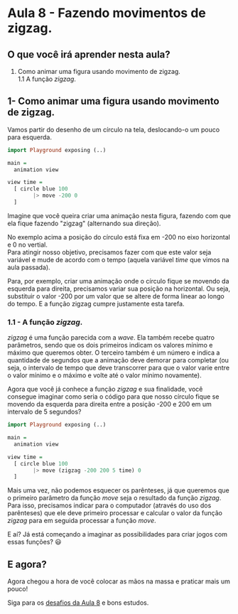# Aula 8 - Fazendo movimentos de zigzag.

## O que você irá aprender nesta aula?

1. Como animar uma figura usando movimento de zigzag.  
1.1 A função *zigzag*.  

## 1- Como animar uma figura usando movimento de zigzag.  

Vamos partir do desenho de um círculo na tela,
deslocando-o um pouco para esquerda.

```haskell
import Playground exposing (..)

main =
  animation view

view time =
  [ circle blue 100 
        |> move -200 0
  ]
```

Imagine que você queira criar uma animação nesta figura,
fazendo com que ela fique fazendo "zigzag" (alternando
sua direção).

No exemplo acima a posição do círculo está fixa em -200 no
eixo horizontal e 0 no vertial.  
Para atingir nosso objetivo, precisamos fazer com que este valor
seja variável e mude de acordo com o tempo (aquela variável
*time* que vimos na aula passada).

Para, por exemplo, criar uma animação onde o círculo fique
se movendo da esquerda para direita, precisamos variar sua posição na
horizontal. Ou seja, substituir o valor -200 por um
valor que se altere de forma linear ao longo do tempo. E a função zigzag cumpre 
justamente esta tarefa.

### 1.1 - A função *zigzag*.

*zigzag* é uma função parecida com a *wave*. Ela também recebe quatro
parâmetros, sendo que os dois primeiros indicam os valores mínimo
e máximo que queremos obter. O terceiro também é um número e
indica a quantidade de segundos que a animação deve demorar
para completar (ou seja, o intervalo de tempo que
deve transcorrer para que o valor varie entre o valor mínimo e o máximo
e volte até o valor mínimo novamente).

Agora que você já conhece a função *zigzag* e sua finalidade, você consegue
imaginar como seria o código para que nosso círculo fique se movendo
da esquerda para direita entre a posição -200 e 200 em um intervalo
de 5 segundos?

```haskell
import Playground exposing (..)

main =
  animation view

view time =
  [ circle blue 100 
        |> move (zigzag -200 200 5 time) 0
  ]
```

Mais uma vez, não podemos esquecer os parênteses, já que
queremos que o primeiro parâmetro da função *move* seja o resultado
da função *zigzag*. Para isso, precisamos indicar para o computador
(através do uso dos parênteses) que ele deve primeiro processar e calcular
o valor da função *zigzag* para em seguida processar a função *move*.

E aí? Já está começando a imaginar as possibilidades para criar
jogos com essas funções? 😃

## E agora?

Agora chegou a hora de você colocar as mãos na massa
e praticar mais um pouco!

Siga para os [desafios da Aula 8](/aula_8_desafios.html) e bons estudos.
